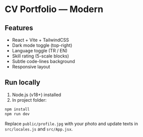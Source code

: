 # CV Portfolio — Modern

## Features
- React + Vite + TailwindCSS
- Dark mode toggle (top-right)
- Language toggle (TR / EN)
- Skill rating (5-scale blocks)
- Subtle code-lines background
- Responsive layout

## Run locally
1. Node.js (v18+) installed
2. In project folder:
```bash
npm install
npm run dev
```

Replace `public/profile.jpg` with your photo and update texts in `src/locales.js` and `src/App.jsx`.

